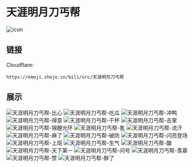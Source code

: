 # 天涯明月刀丐帮
![icon](https://emoji.shojo.cn/bili/src/天涯明月刀丐帮/icon.png)
## 链接
Cloudflare:
```
https://emoji.shojo.cn/bili/src/天涯明月刀丐帮
```
## 展示
![天涯明月刀丐帮-比心](https://emoji.shojo.cn/bili/src/天涯明月刀丐帮/天涯明月刀丐帮-比心.png)
![天涯明月刀丐帮-吃瓜](https://emoji.shojo.cn/bili/src/天涯明月刀丐帮/天涯明月刀丐帮-吃瓜.png)
![天涯明月刀丐帮-冲鸭](https://emoji.shojo.cn/bili/src/天涯明月刀丐帮/天涯明月刀丐帮-冲鸭.png)
![天涯明月刀丐帮-得意](https://emoji.shojo.cn/bili/src/天涯明月刀丐帮/天涯明月刀丐帮-得意.png)
![天涯明月刀丐帮-干杯](https://emoji.shojo.cn/bili/src/天涯明月刀丐帮/天涯明月刀丐帮-干杯.png)
![天涯明月刀丐帮-击掌](https://emoji.shojo.cn/bili/src/天涯明月刀丐帮/天涯明月刀丐帮-击掌.png)
![天涯明月刀丐帮-锦鲤光环](https://emoji.shojo.cn/bili/src/天涯明月刀丐帮/天涯明月刀丐帮-锦鲤光环.png)
![天涯明月刀丐帮-氪](https://emoji.shojo.cn/bili/src/天涯明月刀丐帮/天涯明月刀丐帮-氪.png)
![天涯明月刀丐帮-流汗](https://emoji.shojo.cn/bili/src/天涯明月刀丐帮/天涯明月刀丐帮-流汗.png)
![天涯明月刀丐帮-麻了](https://emoji.shojo.cn/bili/src/天涯明月刀丐帮/天涯明月刀丐帮-麻了.png)
![天涯明月刀丐帮-破防](https://emoji.shojo.cn/bili/src/天涯明月刀丐帮/天涯明月刀丐帮-破防.png)
![天涯明月刀丐帮-闪亮登场](https://emoji.shojo.cn/bili/src/天涯明月刀丐帮/天涯明月刀丐帮-闪亮登场.png)
![天涯明月刀丐帮-上班](https://emoji.shojo.cn/bili/src/天涯明月刀丐帮/天涯明月刀丐帮-上班.png)
![天涯明月刀丐帮-生气](https://emoji.shojo.cn/bili/src/天涯明月刀丐帮/天涯明月刀丐帮-生气.png)
![天涯明月刀丐帮-酸](https://emoji.shojo.cn/bili/src/天涯明月刀丐帮/天涯明月刀丐帮-酸.png)
![天涯明月刀丐帮-天下第一](https://emoji.shojo.cn/bili/src/天涯明月刀丐帮/天涯明月刀丐帮-天下第一.png)
![天涯明月刀丐帮-问号](https://emoji.shojo.cn/bili/src/天涯明月刀丐帮/天涯明月刀丐帮-问号.png)
![天涯明月刀丐帮-羡慕](https://emoji.shojo.cn/bili/src/天涯明月刀丐帮/天涯明月刀丐帮-羡慕.png)
![天涯明月刀丐帮-赞](https://emoji.shojo.cn/bili/src/天涯明月刀丐帮/天涯明月刀丐帮-赞.png)
![天涯明月刀丐帮-醉了](https://emoji.shojo.cn/bili/src/天涯明月刀丐帮/天涯明月刀丐帮-醉了.png)
